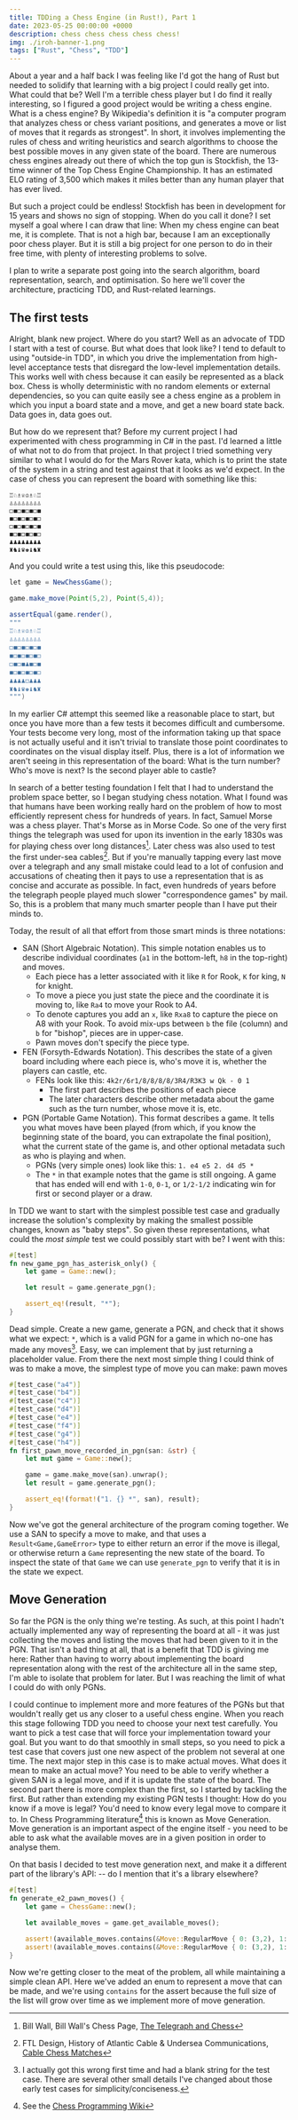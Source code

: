 ```yaml
---
title: TDDing a Chess Engine (in Rust!), Part 1
date: 2023-05-25 00:00:00 +0000
description: chess chess chess chess chess!
img: ./iroh-banner-1.png
tags: ["Rust", "Chess", "TDD"]
---
```


About a year and a half back I was feeling like I'd got the hang of Rust but needed to solidify that learning with a big project I could really get into. What could that be? Well I'm a terrible chess player but I do find it really interesting, so I figured a good project would be writing a chess engine. What is a chess engine? By Wikipedia's definition it is "a computer program that analyzes chess or chess variant positions, and generates a move or list of moves that it regards as strongest". In short, it involves implementing the rules of chess and writing heuristics and search algorithms to choose the best possible moves in any given state of the board. There are numerous chess engines already out there of which the top gun is Stockfish, the 13-time winner of the Top Chess Engine Championship. It has an estimated ELO rating of 3,500 which makes it miles better than any human player that has ever lived.

But such a project could be endless! Stockfish has been in development for 15 years and shows no sign of stopping. When do you call it done? I set myself a goal where I can draw that line: When my chess engine can beat me, it is complete. That is not a high bar, because I am an exceptionally poor chess player. But it is still a big project for one person to do in their free time, with plenty of interesting problems to solve.

I plan to write a separate post going into the search algorithm, board representation, search, and optimisation. So here we'll cover the architecture, practicing TDD, and Rust-related learnings.

## The first tests

Alright, blank new project. Where do you start? Well as an advocate of TDD I start with a test of course. But what does that look like? I tend to default to using "outside-in TDD", in which you drive the implementation from high-level acceptance tests that disregard the low-level implementation details. This works well with chess because it can easily be represented as a black box. Chess is wholly deterministic with no random elements or external dependencies, so you can quite easily see a chess engine as a problem in which you input a board state and a move, and get a new board state back. Data goes in, data goes out.

But how do we represent that? Before my current project I had experimented with chess programming in C# in the past. I'd learned a little of what not to do from that project. In that project I tried something very similar to what I would do for the Mars Rover kata, which is to print the state of the system in a string and test against that it looks as we'd expect. In the case of chess you can represent the board with something like this:

```
♖♘♗♕♔♗♘♖
♙♙♙♙♙♙♙♙
◻◼◻◼◻◼◻◼
◼◻◼◻◼◻◼◻
◻◼◻◼◻◼◻◼
◼◻◼◻◼◻◼◻
♟︎♟︎♟︎♟︎♟︎♟︎♟︎♟︎
♜♞♝♛♚♝♞♜
```

And you could write a test using this, like this pseudocode:

```java
let game = NewChessGame();

game.make_move(Point(5,2), Point(5,4));

assertEqual(game.render(),
"""
♖♘♗♕♔♗♘♖
♙♙♙♙♙♙♙♙
◻◼◻◼◻◼◻◼
◼◻◼◻◼◻◼◻
◻◼◻◼♟︎◼◻◼
◼◻◼◻◼◻◼◻
♟︎♟︎♟︎♟︎◻♟︎♟︎♟︎
♜♞♝♛♚♝♞♜
""")
```

In my earlier C# attempt this seemed like a reasonable place to start, but once you have more than a few tests it becomes difficult and cumbersome. Your tests become very long, most of the information taking up that space is not actually useful and it isn't trivial to translate those point coordinates to coordinates on the visual display itself. Plus, there is a lot of information we aren't seeing in this representation of the board: What is the turn number? Who's move is next? Is the second player able to castle?

In search of a better testing foundation I felt that I had to understand the problem space better, so I began studying chess notation. What I found was that humans have been working really hard on the problem of how to most efficiently represent chess for hundreds of years. In fact, Samuel Morse was a chess player. That's Morse as in Morse Code. So one of the very first things the telegraph was used for upon its invention in the early 1830s was for playing chess over long distances[^1]. Later chess was also used to test the first under-sea cables[^2]. But if you're manually tapping every last move over a telegraph and any small mistake could lead to a lot of confusion and accusations of cheating then it pays to use a representation that is as concise and accurate as possible. In fact, even hundreds of years before the telegraph people played much slower "correspondence games" by mail. So, this is a problem that many much smarter people than I have put their minds to.

Today, the result of all that effort from those smart minds is three notations:

* SAN (Short Algebraic Notation). This simple notation enables us to describe individual coordinates (`a1` in the bottom-left, `h8` in the top-right) and moves.
  * Each piece has a letter associated with it like `R` for Rook, `K` for king, `N` for knight. 
  * To move a piece you just state the piece and the coordinate it is moving to, like `Ra4` to move your Rook to A4. 
  * To denote captures you add an `x`, like `Rxa8` to capture the piece on A8 with your Rook. To avoid mix-ups between `b` the file (column) and `b` for "bishop", pieces are in upper-case.
  * Pawn moves don't specify the piece type.
* FEN (Forsyth-Edwards Notation). This describes the state of a given board including where each piece is, who's move it is, whether the players can castle, etc.
  * FENs look like this: `4k2r/6r1/8/8/8/8/3R4/R3K3 w Qk - 0 1`
    * The first part describes the positions of each piece
    * The later characters describe other metadata about the game such as the turn number, whose move it is, etc.
* PGN (Portable Game Notation). This format describes a game. It tells you what moves have been played (from which, if you know the beginning state of the board, you can extrapolate the final position), what the current state of the game is, and other optional metadata such as who is playing and when.
  * PGNs (very simple ones) look like this: `1. e4 e5 2. d4 d5 *`
  * The `*` in that example notes that the game is still ongoing. A game that has ended will end with `1-0`, `0-1`, or `1/2-1/2` indicating win for first or second player or a draw.

In TDD we want to start with the simplest possible test case and gradually increase the solution's complexity by making the smallest possible changes, known as "baby steps". So given these representations, what could the _most simple_ test we could possibly start with be? I went with this:

```rust
#[test]
fn new_game_pgn_has_asterisk_only() {
    let game = Game::new();

    let result = game.generate_pgn();

    assert_eq!(result, "*");
}
```

Dead simple. Create a new game, generate a PGN, and check that it shows what we expect: `*`, which is a valid PGN for a game in which no-one has made any moves[^3]. Easy, we can implement that by just returning a placeholder value. From there the next most simple thing I could think of was to make a move, the simplest type of move you can make: pawn moves

```rust
#[test_case("a4")]
#[test_case("b4")]
#[test_case("c4")]
#[test_case("d4")]
#[test_case("e4")]
#[test_case("f4")]
#[test_case("g4")]
#[test_case("h4")]
fn first_pawn_move_recorded_in_pgn(san: &str) {
    let mut game = Game::new();

    game = game.make_move(san).unwrap();
    let result = game.generate_pgn();

    assert_eq!(format!("1. {} *", san), result);
}
```

Now we've got the general architecture of the program coming together. We use a SAN to specify a move to make, and that uses a `Result<Game,GameError>` type to either return an error if the move is illegal, or otherwise return a `Game` representing the new state of the board. To inspect the state of that `Game` we can use `generate_pgn` to verify that it is in the state we expect.

## Move Generation

So far the PGN is the only thing we're testing. As such, at this point I hadn't actually implemented any way of representing the board at all - it was just collecting the moves and listing the moves that had been given to it in the PGN. That isn't a bad thing at all, that is a benefit that TDD is giving me here: Rather than having to worry about implementing the board representation along with the rest of the architecture all in the same step, I'm able to isolate that problem for later. But I was reaching the limit of what I could do with only PGNs.

I could continue to implement more and more features of the PGNs but that wouldn't really get us any closer to a useful chess engine. When you reach this stage following TDD you need to choose your next test carefully. You want to pick a test case that will force your implementation toward your goal. But you want to do that smoothly in small steps, so you need to pick a test case that covers just one new aspect of the problem not several at one time. The next major step in this case is to make actual moves.
What does it mean to make an actual move? You need to be able to verify whether a given SAN is a legal move, and if it is update the state of the board. The second part there is more complex than the first, so I started by tackling the first. But rather than extending my existing PGN tests I thought: How do you know if a move is legal? You'd need to know every legal move to compare it to. In Chess Programming literature[^4] this is known as Move Generation. Move generation is an important aspect of the engine itself - you need to be able to ask what the available moves are in a given position in order to analyse them.

On that basis I decided to test move generation next, and make it a different part of the library's API:
-- do I mention that it's a library elsewhere?

```rust
#[test]
fn generate_e2_pawn_moves() {
    let game = ChessGame::new();

    let available_moves = game.get_available_moves();

    assert!(available_moves.contains(&Move::RegularMove { 0: (3,2), 1: (3,3) }));
    assert!(available_moves.contains(&Move::RegularMove { 0: (3,2), 1: (3,4) }));
}
```

Now we're getting closer to the meat of the problem, all while maintaining a simple clean API. Here we've added an enum to represent a move that can be made, and we're using `contains` for the assert because the full size of the list will grow over time as we implement more of move generation.

[^1]: Bill Wall, Bill Wall's Chess Page, [The Telegraph and Chess](http://billwall.phpwebhosting.com/articles/telegraph.htm)
[^2]: FTL Design, History of Atlantic Cable & Undersea Communications, [Cable Chess Matches](https://atlantic-cable.com/Article/1926CableChess/index.htm)
[^3]: I actually got this wrong first time and had a blank string for the test case. There are several other small details I've changed about those early test cases for simplicity/conciseness.
[^4]: See the [Chess Programming Wiki](https://www.chessprogramming.org/Main_Page)
